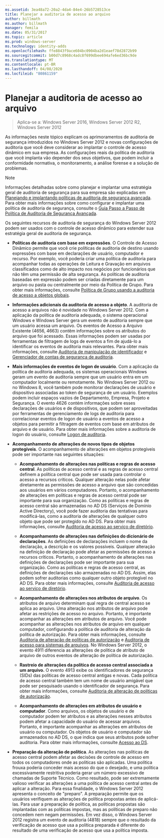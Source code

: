 ```yaml
---
ms.assetid: 3ea48a72-20a2-4da4-84e4-26b5728513ce
title: Planejar a auditoria de acesso ao arquivo
author: billmath
ms.author: billmath
manager: femila
ms.date: 05/31/2017
ms.topic: article
ms.prod: windows-server
ms.technology: identity-adds
ms.openlocfilehash: ffe8843f9ace604bc0904ba2d1eaef78d2872b99
ms.sourcegitcommit: b00d7c8968c4adc8f699dbee694afe6ed36bc9de
ms.translationtype: MT
ms.contentlocale: pt-BR
ms.lasthandoff: 04/08/2020
ms.locfileid: "80861159"
---
```

# <a name="plan-for-file-access-auditing"></a>Planejar a auditoria de acesso ao arquivo

>Aplica-se a: Windows Server 2016, Windows Server 2012 R2, Windows Server 2012

As informações neste tópico explicam os aprimoramentos de auditoria de segurança introduzidos no Windows Server 2012 e novas configurações de auditoria que você deve considerar ao implantar o controle de acesso dinâmico em sua empresa. As configurações reais da política de auditoria que você implanta vão depender dos seus objetivos, que podem incluir a conformidade normativa, o monitoramento, a análise forense e a solução de problemas.  
  
> [!NOTE]  
> Informações detalhadas sobre como planejar e implantar uma estratégia geral de auditoria de segurança para sua empresa são explicadas em [Planejando e implantando políticas de auditoria de segurança avançada](https://go.microsoft.com/fwlink/?LinkID=191139). Para obter mais informações sobre como configurar e implantar uma política de auditoria de segurança, consulte o [Guia Passo a Passo de Política de Auditoria de Segurança Avançada](https://go.microsoft.com/fwlink/?LinkID=191141).  
  
Os seguintes recursos de auditoria de segurança do Windows Server 2012 podem ser usados com o controle de acesso dinâmico para estender sua estratégia geral de auditoria de segurança.  
  
-   **Políticas de auditoria com base em expressões**. O Controle de Acesso Dinâmico permite que você crie políticas de auditoria de destino usando expressões com base em declarações de usuário, computador e recurso. Por exemplo, você poderia criar uma política de auditoria para acompanhar todas as operações de Leitura e Gravação em arquivos classificados como de alto impacto nos negócios por funcionários que não têm uma permissão de alta segurança. As políticas de auditoria baseadas em expressão podem ser criadas diretamente para um arquivo ou pasta ou centralmente por meio da Política de Grupo. Para obter mais informações, consulte [Política de Grupo usando a auditoria de acesso a objetos globais](https://go.microsoft.com/fwlink/?LinkId=241498).  
  
-   **Informações adicionais da auditoria de acesso a objeto**. A auditoria de acesso a arquivos não é novidade no Windows Server 2012. Com a aplicação da política de auditoria adequada, o sistema operacional Windows e Windows Server gera um evento de auditoria sempre que um usuário acessa um arquivo. Os eventos de Acesso a Arquivo Existente (4656, 4663) contêm informações sobre os atributos do arquivo que foi acessado. Essas informações podem ser usadas por ferramentas de filtragem de logs de eventos a fim de ajudá-lo a identificar os eventos de auditoria mais relevantes. Para obter mais informações, consulte [Auditoria de manipulação de identificador](https://technet.microsoft.com//library/dd772626(WS.10).aspx) e [Gerenciador de contas de segurança de auditoria](https://go.microsoft.com/fwlink/?LinkId=241501).  
  
-   **Mais informações de eventos de logon de usuário**. Com a aplicação da política de auditoria adequada, os sistemas operacionais Windows geram um evento de auditoria sempre que um usuário entra em um computador localmente ou remotamente. No Windows Server 2012 ou no Windows 8, você também pode monitorar declarações de usuário e dispositivo associadas ao token de segurança de um usuário. Exemplos podem incluir espaços vazios de Departamento, Empresa, Projeto e Segurança. O evento 4626 contém informações sobre esses declarações de usuários e de dispositivos, que podem ser aproveitadas por ferramentas de gerenciamento de logs de auditoria para correlacionar eventos de logon de usuário a eventos de acesso a objetos para permitir a filtragem de eventos com base em atributos de arquivo e de usuário. Para obter mais informações sobre a auditoria de logon do usuário, consulte [Logon de auditoria](https://go.microsoft.com/fwlink/?LinkId=241502).  
  
-   **Acompanhamento de alterações de novos tipos de objetos protegíveis**. O acompanhamento de alterações em objetos protegíveis pode ser importante nas seguintes situações:  
  
    -   **Acompanhamento de alterações nas políticas e regras de acesso central**. As políticas de acesso central e as regras de acesso central definem a política central que pode ser usada para controlar o acesso a recursos críticos. Qualquer alteração nelas pode afetar diretamente as permissões de acesso a arquivo que são concedidas aos usuários em vários computadores. Portanto, o acompanhamento de alterações em políticas e regras de acesso central pode ser importante para sua organização. Como as políticas e regras de acesso central são armazenadas no AD DS (Serviços de Domínio Active Directory), você pode fazer auditoria das tentativas para modificá-las, como a auditoria de alterações de qualquer outro objeto que pode ser protegido no AD DS. Para obter mais informações, consulte [Auditoria de acesso ao serviço de diretório](https://technet.microsoft.com/library/dd941618(WS.10).aspx).  
  
    -   **Acompanhamento de alterações nas definições do dicionário de declarações**. As definições de declarações incluem o nome da declaração, a descrição e os valores possíveis. Qualquer alteração na definição de declaração pode afetar as permissões de acesso a recursos críticos. Portanto, o acompanhamento de alterações nas definições de declarações pode ser importante para sua organização. Como as políticas e regras de acesso central, as definições de declarações são armazenadas no AD DS. Assim, elas podem sofrer auditorias como qualquer outro objeto protegível no AD DS. Para obter mais informações, consulte [Auditoria de acesso ao serviço de diretório](https://technet.microsoft.com/library/dd941618(WS.10).aspx).  
  
    -   **Acompanhamento de alterações nos atributos de arquivo**. Os atributos de arquivo determinam qual regra de central acesso se aplica ao arquivo. Uma alteração nos atributos de arquivo pode afetar as restrições de acesso no arquivo. Portanto, é importante acompanhar as alterações em atributos de arquivo. Você pode acompanhar as alterações nos atributos de arquivo em qualquer computador, configurando a política de auditoria de alteração da política de autorização. Para obter mais informações, consulte [Auditoria de alteração de políticas de autorização](https://go.microsoft.com/fwlink/?LinkId=241504) e [Auditoria de acesso para sistemas de arquivos](https://go.microsoft.com/fwlink/?LinkId=241505). No Windows Server 2012, o evento 4911 diferencia as alterações de política de atributo de arquivo de outros eventos de alteração de política de autorização.  
  
    -   **Rastreio de alterações da política de acesso central associada a um arquivo.** O evento 4913 exibe os identificadores de segurança (SIDs) das políticas de acesso central antigas e novas. Cada política de acesso central também tem um nome de usuário amigável que pode ser pesquisado usando o identificador de segurança. Para obter mais informações, consulte [Auditoria de alteração de políticas de autorização](https://go.microsoft.com/fwlink/?LinkId=241504).  
  
    -   **Acompanhamento de alterações em atributos de usuário e computador**. Como arquivos, os objetos de usuário e de computador podem ter atributos e as alterações nesses atributos podem afetar a capacidade do usuário de acessar arquivos. Portanto, é importante acompanhar as alterações em atributos de usuário ou computador. Os objetos de usuário e computador são armazenados no AD DS, o que indica que seus atributos pode sofrer auditoria. Para obter mais informações, consulte [Acesso ao DS](https://go.microsoft.com/fwlink/?LinkId=241508).  
  
-   **Preparação da alteração de política**. As alterações nas políticas de acesso central podem afetar as decisões de controle de acesso em todos os computadores onde as políticas são aplicadas. Uma política frouxa poderia conceder mais acesso do que o desejado, e uma política excessivamente restritiva poderia gerar um número excessivo de chamadas de Suporte Técnico. Como resultado, pode ser extremamente valioso verificar as alterações a uma política de acesso central antes de aplicar a alteração. Para essa finalidade, o Windows Server 2012 apresenta o conceito de "preparo". A preparação permite que os usuários verifiquem as alterações de política propostas antes de aplicá-las. Para usar a preparação de política, as políticas propostas são implantadas com as políticas impostas, mas as políticas de preparo não concedem nem negam permissões. Em vez disso, o Windows Server 2012 registra um evento de auditoria (4818) sempre que o resultado da verificação de acesso que usa a política preparada é diferente do resultado de uma verificação de acesso que usa a política imposta.  
  


